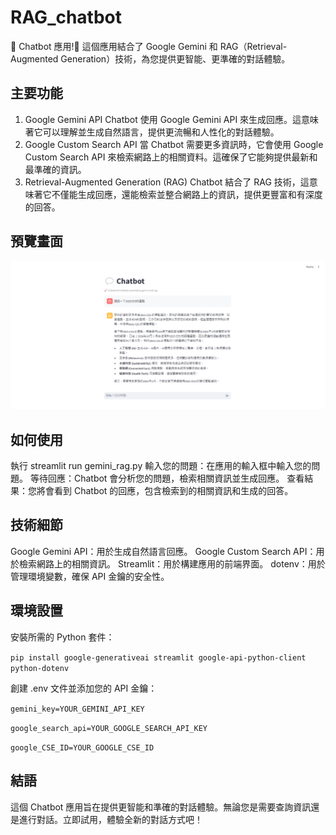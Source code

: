 # RAG_chatbot
🚀 Chatbot 應用!💬
這個應用結合了 Google Gemini 和 RAG（Retrieval-Augmented Generation）技術，為您提供更智能、更準確的對話體驗。
## 主要功能
1. Google Gemini API
Chatbot 使用 Google Gemini API 來生成回應。這意味著它可以理解並生成自然語言，提供更流暢和人性化的對話體驗。
2. Google Custom Search API
當 Chatbot 需要更多資訊時，它會使用 Google Custom Search API 來檢索網路上的相關資料。這確保了它能夠提供最新和最準確的資訊。
3. Retrieval-Augmented Generation (RAG)
Chatbot 結合了 RAG 技術，這意味著它不僅能生成回應，還能檢索並整合網路上的資訊，提供更豐富和有深度的回答。

## 預覽畫面

![image](../images/demop1.png)

## 如何使用
執行 streamlit run gemini_rag.py
輸入您的問題：在應用的輸入框中輸入您的問題。
等待回應：Chatbot 會分析您的問題，檢索相關資訊並生成回應。
查看結果：您將會看到 Chatbot 的回應，包含檢索到的相關資訊和生成的回答。

## 技術細節
Google Gemini API：用於生成自然語言回應。
Google Custom Search API：用於檢索網路上的相關資訊。
Streamlit：用於構建應用的前端界面。
dotenv：用於管理環境變數，確保 API 金鑰的安全性。

## 環境設置
安裝所需的 Python 套件：

`pip install google-generativeai streamlit google-api-python-client python-dotenv`

創建 .env 文件並添加您的 API 金鑰：

`gemini_key=YOUR_GEMINI_API_KEY`

`google_search_api=YOUR_GOOGLE_SEARCH_API_KEY`

`google_CSE_ID=YOUR_GOOGLE_CSE_ID`

## 結語
這個 Chatbot 應用旨在提供更智能和準確的對話體驗。無論您是需要查詢資訊還是進行對話。立即試用，體驗全新的對話方式吧！

